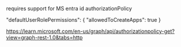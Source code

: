 requires support for MS entra id authorizationPolicy

"defaultUserRolePermissions": {
        "allowedToCreateApps": true
    }

https://learn.microsoft.com/en-us/graph/api/authorizationpolicy-get?view=graph-rest-1.0&tabs=http